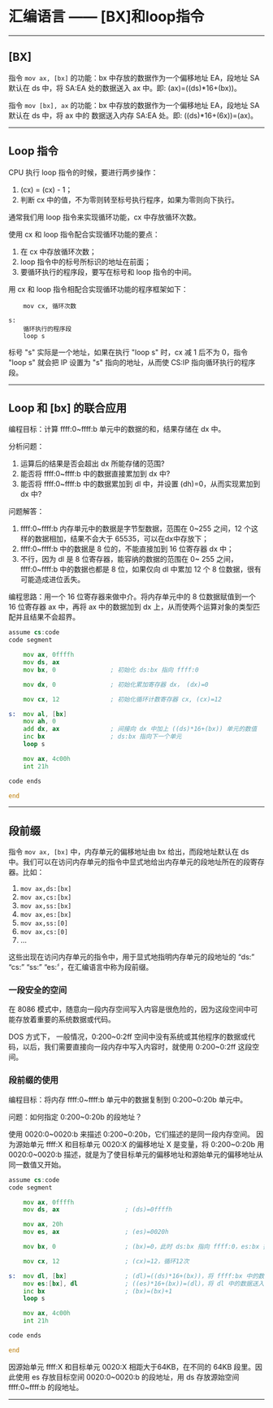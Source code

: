 # 汇编语言 —— [BX]和loop指令


---

## [BX]

指令 `mov ax, [bx]` 的功能：bx 中存放的数据作为一个偏移地址 EA，段地址 SA 默认在 ds 中，将 SA:EA 处的数据送入 ax 中。即: (ax)=((ds)*16+(bx))。

指令 `mov [bx], ax` 的功能：bx 中存放的数据作为一个偏移地址 EA，段地址 SA 默认在 ds 中，将 ax 中的 数据送入内存 SA:EA 处。即: ((ds)*16+(6x))=(ax)。

---

## Loop 指令

CPU 执行 loop 指令的时候，要进行两步操作：

1. (cx) = (cx) - 1；
2. 判断 cx 中的值，不为零则转至标号执行程序，如果为零则向下执行。

通常我们用 loop 指令来实现循环功能，cx 中存放循环次数。

使用 cx 和 loop 指令配合实现循环功能的要点：

1. 在 cx 中存放循环次数；
2. loop 指令中的标号所标识的地址在前面；
3. 要循环执行的程序段，要写在标号和 loop 指令的中间。

用 cx 和 loop 指令相配合实现循环功能的程序框架如下：

``` text
    mov cx, 循环次数

s:
    循环执行的程序段
    loop s
```

标号 "s" 实际是一个地址，如果在执行 "loop s" 时，cx 减 1 后不为 0，指令 "loop s" 就会把 IP 设置为 "s" 指向的地址，从而使 CS:IP 指向循环执行的程序段。

---

## Loop 和 [bx] 的联合应用

编程目标：计算 ffff:0~ffff:b 单元中的数据的和，结果存储在 dx 中。

分析问题：

1. 运算后的结果是否会超出 dx 所能存储的范围?
2. 能否将 ffff:0~ffff:b 中的数据直接累加到 dx 中?
3. 能否将 ffff:0~ffff:b 中的数据累加到 dl 中，并设置 (dh)=0，从而实现累加到 dx 中?

问题解答：

1. ffff:0~ffff:b 内存単元中的数据是字节型数据，范围在 0~255 之间，12 个这样的数据相加，结果不会大于 65535，可以在dx中存放下；
2. ffff:0~ffff:b 中的数据是 8 位的，不能直接加到 16 位寄存器 dx 中；
3. 不行，因为 dl 是 8 位寄存器，能容纳的数据的范围在 0~ 255 之间，ffff:0~ffff:b 中的数据也都是 8 位，如果仅向 dl 中累加 12 个 8 位数据，很有可能造成进位丢失。

编程思路：用一个 16 位寄存器来做中介。将内存单元中的 8 位数据赋值到一个 16 位寄存器 ax 中，再将 ax 中的数据加到 dx 上，从而使两个运算对象的类型匹配并且结果不会超界。

``` asm
assume cs:code
code segment

    mov ax, 0ffffh
    mov ds, ax
    mov bx, 0               ; 初始化 ds:bx 指向 ffff:0

    mov dx, 0               ; 初始化累加寄存器 dx， (dx)=0

    mov cx, 12              ; 初始化循环计数寄存器 cx, (cx)=12

s:  mov al, [bx]
    mov ah, 0
    add dx, ax              ; 间接向 dx 中加上 ((ds)*16+(bx)) 单元的数值
    inc bx                  ; ds:bx 指向下一个单元
    loop s

    mov ax, 4c00h
    int 21h

code ends

end
```

---

## 段前缀

指令 `mov ax, [bx]` 中，内存单元的偏移地址由 bx 给出，而段地址默认在 ds 中。我们可以在访问内存单元的指令中显式地给出内存单元的段地址所在的段寄存器。比如：

1. `mov ax,ds:[bx]`
2. `mov ax,cs:[bx]`
3. `mov ax,ss:[bx]`
4. `mov ax,es:[bx]`
5. `mov ax,ss:[0]`
6. `mov ax,cs:[0]`
7. ...

这些出现在访问内存单元的指令中，用于显式地指明内存单元的段地址的 “ds:” “cs:” “ss:” “es:〞，在汇编语言中称为段前缀。

### 一段安全的空间

在 8086 模式中，随意向一段内存空间写入内容是很危险的，因为这段空间中可能存放着重要的系统数据或代码。

DOS 方式下， 一般情况，0:200~0:2ff 空间中没有系统或其他程序的数据或代码，以后，我们需要直接向一段内存中写入内容时，就使用 0:200~0:2ff 这段空间。

### 段前缀的使用

编程目标：将内存 ffff:0~ffff:b 单元中的数据复制到 0:200~0:20b 单元中。

问题：如何指定 0:200~0:20b 的段地址？

使用 0020:0~0020:b 来描述 0:200~0:20b，它们描述的是同一段内存空间。 因为源始单元 ffff:X 和目标单元 0020:X 的偏移地址 X 是变量，将 0:200~0:20b 用 0020:0~0020:b 描述，就是为了使目标单元的偏移地址和源始单元的偏移地址从同一数值又开始。

``` asm
assume cs:code
code segment

    mov ax, 0ffffh
    mov ds, ax                  ; (ds)=0ffffh

    mov ax, 20h
    mov es, ax                  ; (es)=0020h

    mov bx, 0                   ; (bx)=0，此时 ds:bx 指向 ffff:0，es:bx 指向0020:0

    mov cx, 12                  ; (cx)=12，循环12次

s:  mov dl, [bx]                ; (dl)=((ds)*16+(bx))，将 ffff:bx 中的数据送入 dl
    mov es:[bx], dl             ; ((es)*16+(bx))=(dl)，将 dl 中的数据送入 0020:bx
    inc bx                      ; (bx)=(bx)+1
    loop s

    mov ax, 4c00h
    int 21h

code ends

end
```

因源始单元 ffff:X 和目标单元 0020:X 相距大于64KB，在不同的 64KB 段里。因此使用 es 存放目标空间 0020:0~0020:b 的段地址，用 ds 存放源始空间 ffff:0~ffff:b 的段地址。

---

